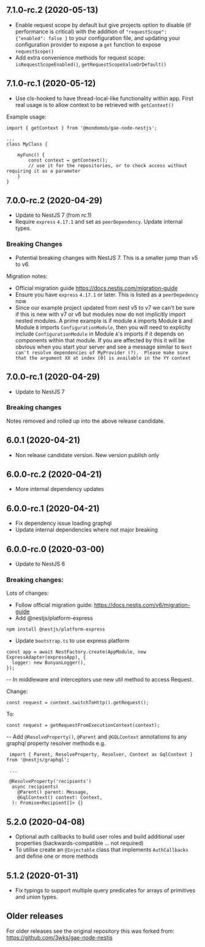 ## 7.1.0-rc.2 (2020-05-13)
 - Enable request scope by default but give projects option to disable (if performance is critical) with the addition of `"requestScope": {"enabled": false }` to your configuration file, and updating your configuration provider to expose a `get` function to expose `requestScope()`
 - Add extra convenience methods for request scope: `isRequestScopeEnabled()`, `getRequestScopeValueOrDefault()`

## 7.1.0-rc.1 (2020-05-12)
 - Use cls-hooked to have thread-local-like functionality within app. First real usage is to allow context to be retrieved with `getContext()`
 
Example usage:
```
import { getContext } from '@mondomob/gae-node-nestjs';

...
class MyClass {

    myFunc() {
        const context = getContext();
        // use it for the repositories, or to check access without requiring it as a parameter
    }
}

```

## 7.0.0-rc.2 (2020-04-29)
 - Update to NestJS 7 (from rc.1)
 - Require `express` `4.17.1` and set as `peerDependency`. Update internal types.
 
### Breaking Changes
 - Potential breaking changes with NestJS 7. This is a smaller jump than v5 to v6.

Migration notes:
 - Official migration guide https://docs.nestjs.com/migration-guide
 - Ensure you have `express` `4.17.1` or later. This is listed as a `peerDepedency` now
 - Since our example project updated from nest v5 to v7 we can't be sure if this is new with v7 or v6 but modules now do not implicitly import nested modules. 
 A prime example is if module `A` imports Module `B` and Module `B` imports `ConfigurationModule`, then you will need to expliclty include `ConfigurationModule` 
 in Module `A`'s imports if it depends on components within that module. 
 If you are affected by this it will be obvious when you start your server and see a message similar to `Nest can't resolve dependencies of MyProvider (?).  Please make sure that the argument XX at index [0] is available in the YY context`

## 7.0.0-rc.1 (2020-04-29)
 - Update to NestJS 7
 
### Breaking changes
Notes removed and rolled up into the above release candidate. 

## 6.0.1 (2020-04-21)
 - Non release candidate version. New version publish only

## 6.0.0-rc.2 (2020-04-21)
 - More internal dependency updates

## 6.0.0-rc.1 (2020-04-21)
 - Fix dependency issue loading graphql
 - Update internal dependencies where not major breaking

## 6.0.0-rc.0 (2020-03-00)

- Update to NestJS 6

### Breaking changes:

Lots of changes:
- Follow official migration guide: https://docs.nestjs.com/v6/migration-guide
- Add @nestjs/platform-express
```
npm install @nestjs/platform-express
```
- Update `bootstrap.ts` to use express platform
```
const app = await NestFactory.create(AppModule, new ExpressAdapter(expressApp), {
  logger: new BunyanLogger(),
});
```

-- In middleware and interceptors use new util method to access Request.

Change:
```
const request = context.switchToHttp().getRequest();
```
To:
```
const request = getRequestFromExecutionContext(context);
```

-- Add `@ResolveProperty()`, `@Parent` and `@GQLContext` annotations to any graphql property resolver methods
e.g.
```
 import { Parent, ResolveProperty, Resolver, Context as GqlContext } from '@nestjs/graphql';

 ...

 @ResolveProperty('recipients')
  async recipients(
    @Parent() parent: Message,
    @GqlContext() context: Context,
  ): Promise<Recipient[]> {}
```


## 5.2.0 (2020-04-08)
 - Optional auth callbacks to build user roles and build additional user properties (backwards-compatible ... not required)
 - To utilise create an `@Injectable` class that implements `AuthCallbacks` and define one or more methods

## 5.1.2 (2020-01-31)

- Fix typings to support multiple query predicates for arrays of primitives and union types.

## Older releases 
For older releases see the original repository this was forked from: https://github.com/3wks/gae-node-nestjs

